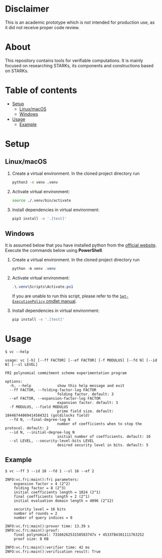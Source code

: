 # Disclaimer

This is an academic prototype which is not intended for production use, as it did not receive proper code review.

# About

This repository contains tools for verifiable computations. It is mainly focused on researching STARKs, its components and constructions based on STARKs.

# Table of contents

<!-- mtoc start -->

- [Setup](#setup)
    - [Linux/macOS](#linuxmacos)
    - [Windows](#windows)
- [Usage](#usage)
    - [Example](#example)

<!-- mtoc end -->

# Setup

## Linux/macOS

1. Create a virtual environment. In the cloned project directory run

    ```bash
    python3 -m venv .venv
    ```

2. Activate virtual environment:

    ```bash
    source ./.venv/bin/activate
    ```

3. Install dependencies in virtual environment:

    ```bash
    pip3 install -e '.[test]'
    ```

## Windows

It is assumed below that you have installed python from the [official website](https://www.python.org/). Execute the commands below using **PowerShell**.

1. Create a virtual environment. In the cloned project directory run

    ```PowerShell
    python -m venv .venv
    ```

2. Activate virtual environment:

    ```PowerShell
    .\.venv\Scripts\Activate.ps1
    ```

    If you are unable to run this script, please refer to the [`Set-ExecutionPolicy` cmdlet manual](https://learn.microsoft.com/en-us/powershell/module/microsoft.powershell.security/set-executionpolicy?view=powershell-7.5).

3. Install dependencies in virtual environment:

    ```bash
    pip install -e '.[test]'
    ```

# Usage

```
$ vc --help
```
```
usage: vc [-h] [--ff FACTOR] [--ef FACTOR] [-f MODULUS] [--fd N] [--id N] [--sl LEVEL]    

FRI polynomial commitment scheme experimentation program

options:
  -h, --help            show this help message and exit
  --ff FACTOR, --folding-factor-log FACTOR
                        folding factor. default: 3
  --ef FACTOR, --expansion-factor-log FACTOR
                        expansion factor. default: 3
  -f MODULUS, --field MODULUS
                        prime field size. default: 18446744069414584321 (goldilocks field)
  --fd N, --final-degree-log N
                        number of coefficients when to stop the protocol. default: 2      
  --id N, --initial-degree-log N
                        initial number of coefficients. default: 10
  --sl LEVEL, --security-level-bits LEVEL
                        desired security level in bits. default: 5
```

## Example

```
$ vc --ff 3 --id 10 --fd 1 --sl 16 --ef 2
```
```
INFO:vc.fri:main():fri parameters:
    expansion factor = 4 (2^2)
    folding factor = 8 (2^3)
    initial coefficients length = 1024 (2^1)
    final coefficients length = 2 (2^1)
    initial evaluation domain length = 4096 (2^12)

    security level = 16 bits
    number of rounds = 2
    number of query indices = 8

INFO:vc.fri:main():prover time: 13.39 s
INFO:vc.fri:main():proof:
    final polynomial: 7316626253158583747x + 4533784301111763252
    proof size: 8 KB

INFO:vc.fri:main():verifier time: 42 ms
INFO:vc.fri:main():verification result: True
```
